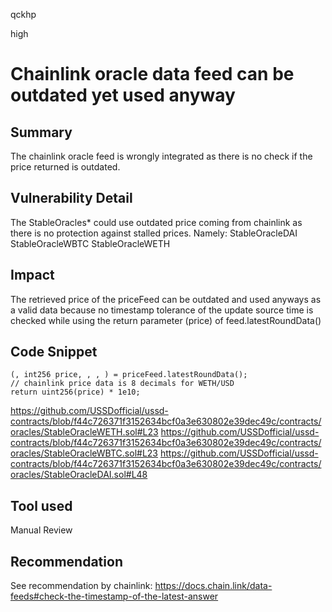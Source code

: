 qckhp

high

# Chainlink oracle data feed can be outdated yet used anyway

## Summary
The chainlink oracle feed is wrongly integrated as there is no check if the price returned is outdated.

## Vulnerability Detail
The StableOracles* could use outdated price coming from chainlink as there is no protection against stalled prices.
Namely: 
StableOracleDAI
StableOracleWBTC
StableOracleWETH

## Impact
The retrieved price of the priceFeed can be outdated and used anyways as a valid data because no timestamp tolerance of the update source time is checked while using the return parameter (price) of feed.latestRoundData()

## Code Snippet
```solidity
(, int256 price, , , ) = priceFeed.latestRoundData();
// chainlink price data is 8 decimals for WETH/USD
return uint256(price) * 1e10;
```
https://github.com/USSDofficial/ussd-contracts/blob/f44c726371f3152634bcf0a3e630802e39dec49c/contracts/oracles/StableOracleWETH.sol#L23
https://github.com/USSDofficial/ussd-contracts/blob/f44c726371f3152634bcf0a3e630802e39dec49c/contracts/oracles/StableOracleWBTC.sol#L23
https://github.com/USSDofficial/ussd-contracts/blob/f44c726371f3152634bcf0a3e630802e39dec49c/contracts/oracles/StableOracleDAI.sol#L48

## Tool used

Manual Review

## Recommendation
See recommendation by chainlink:
https://docs.chain.link/data-feeds#check-the-timestamp-of-the-latest-answer
